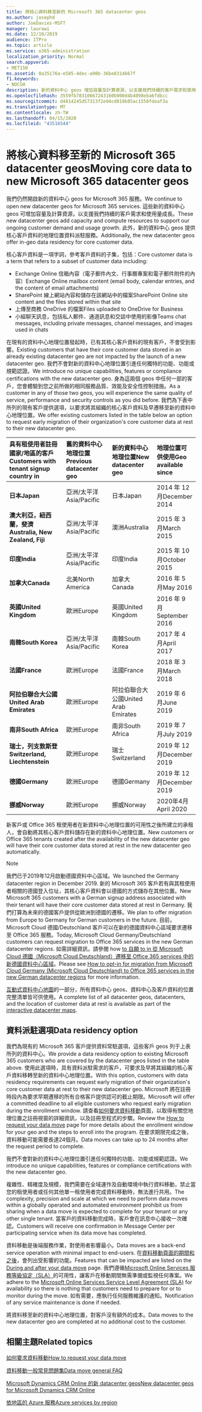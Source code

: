 ```yaml
---
title: 將核心資料移至新的 Microsoft 365 datacenter geos
ms.author: josephd
author: JoeDavies-MSFT
manager: laurawi
ms.date: 12/10/2019
audience: ITPro
ms.topic: article
ms.service: o365-administration
localization_priority: Normal
search.appverid:
- MET150
ms.assetid: 0a35176a-e585-4dec-a90b-36be8314667f
f1.keywords:
- NOCSH
description: 新的資料中心 geos 增加容量及計算資源，以支援我們持續的客戶需求和使用量成長。 此外，新的資料中心 geos 提供核心客戶資料的地理位置資料派駐服務。 核心客戶資料是指在 Microsoft Online Services 條款中所定義之客戶資料子集的字詞： Exchange Online 信箱內容（電子郵件內文、行事曆專案和電子郵件附件的內容），以及 SharePoint 線上網站內容和該網站中儲存的檔案，以及上傳至商務 OneDrive 的檔案。
ms.openlocfilehash: 3559fb78310667243160b000d4b4098eba6fdbcc
ms.sourcegitcommit: d4814245d57313f2e94cd819b85ac1550fdeaf3a
ms.translationtype: MT
ms.contentlocale: zh-TW
ms.lasthandoff: 04/15/2020
ms.locfileid: "43516544"
---
```

# <a name="moving-core-data-to-new-microsoft-365-datacenter-geos"></a><span data-ttu-id="ec6b5-105">將核心資料移至新的 Microsoft 365 datacenter geos</span><span class="sxs-lookup"><span data-stu-id="ec6b5-105">Moving core data to new Microsoft 365 datacenter geos</span></span>

<span data-ttu-id="ec6b5-106">我們仍然開啟新的資料中心 geos for Microsoft 365 服務。</span><span class="sxs-lookup"><span data-stu-id="ec6b5-106">We continue to open new datacenter geos for Microsoft 365 services.</span></span> <span data-ttu-id="ec6b5-107">這些新的資料中心 geos 可增加容量及計算資源，以支援我們持續的客戶需求和使用量成長。</span><span class="sxs-lookup"><span data-stu-id="ec6b5-107">These new datacenter geos add capacity and compute resources to support our ongoing customer demand and usage growth.</span></span> <span data-ttu-id="ec6b5-108">此外，新的資料中心 geos 提供核心客戶資料的地理位置資料派駐服務。</span><span class="sxs-lookup"><span data-stu-id="ec6b5-108">Additionally, the new datacenter geos offer in-geo data residency for core customer data.</span></span> 

<span data-ttu-id="ec6b5-109">核心客戶資料是一項字詞，參考客戶資料的子集，包括：</span><span class="sxs-lookup"><span data-stu-id="ec6b5-109">Core customer data is a term that refers to a subset of customer data including:</span></span> 
- <span data-ttu-id="ec6b5-110">Exchange Online 信箱內容（電子郵件內文、行事曆專案和電子郵件附件的內容）</span><span class="sxs-lookup"><span data-stu-id="ec6b5-110">Exchange Online mailbox content (email body, calendar entries, and the content of email attachments)</span></span>
- <span data-ttu-id="ec6b5-111">SharePoint 線上網站內容和儲存在該網站中的檔案</span><span class="sxs-lookup"><span data-stu-id="ec6b5-111">SharePoint Online site content and the files stored within that site</span></span>
- <span data-ttu-id="ec6b5-112">上傳至商務 OneDrive 的檔案</span><span class="sxs-lookup"><span data-stu-id="ec6b5-112">Files uploaded to OneDrive for Business</span></span>
- <span data-ttu-id="ec6b5-113">小組聊天訊息，包括私人郵件、通道訊息和交談中使用的影像</span><span class="sxs-lookup"><span data-stu-id="ec6b5-113">Teams chat messages, including private messages, channel messages, and images used in chats</span></span>
  
<span data-ttu-id="ec6b5-114">在現有的資料中心地理位置發起時，已有其核心客戶資料的現有客戶，不會受到影響。</span><span class="sxs-lookup"><span data-stu-id="ec6b5-114">Existing customers that have their core customer data stored in an already existing datacenter geo are not impacted by the launch of a new datacenter geo.</span></span> <span data-ttu-id="ec6b5-115">我們不會對新的資料中心地理位置引進任何獨特的功能、功能或規範認證。</span><span class="sxs-lookup"><span data-stu-id="ec6b5-115">We introduce no unique capabilities, features or compliance certifications with the new datacenter geo.</span></span> <span data-ttu-id="ec6b5-116">身為這兩個 geos 中任何一部的客戶，您會體驗到您之前所做的相同服務品質、效能及安全性控制措施。</span><span class="sxs-lookup"><span data-stu-id="ec6b5-116">As a customer in any of those two geos, you will experience the same quality of service, performance and security controls as you did before.</span></span> <span data-ttu-id="ec6b5-117">我們為下表中所列的現有客戶提供選項，以要求將其組織的核心客戶資料及早遷移至新的資料中心地理位置。</span><span class="sxs-lookup"><span data-stu-id="ec6b5-117">We offer existing customers listed in the table below an option to request early migration of their organization's core customer data at rest to their new datacenter geo.</span></span>
  
|<span data-ttu-id="ec6b5-118">**具有租使用者註冊國家/地區的客戶**</span><span class="sxs-lookup"><span data-stu-id="ec6b5-118">**Customers with tenant signup country in**</span></span>|<span data-ttu-id="ec6b5-119">**舊的資料中心地理位置**</span><span class="sxs-lookup"><span data-stu-id="ec6b5-119">**Previous datacenter geo**</span></span>|<span data-ttu-id="ec6b5-120">**新的資料中心地理位置**</span><span class="sxs-lookup"><span data-stu-id="ec6b5-120">**New datacenter geo**</span></span>|<span data-ttu-id="ec6b5-121">**地理位置可供使用**</span><span class="sxs-lookup"><span data-stu-id="ec6b5-121">**Geo available since**</span></span>|
|:-----|:-----|:-----|:-----|
|<span data-ttu-id="ec6b5-122">**日本**</span><span class="sxs-lookup"><span data-stu-id="ec6b5-122">**Japan**</span></span>| <span data-ttu-id="ec6b5-123">亞洲/太平洋</span><span class="sxs-lookup"><span data-stu-id="ec6b5-123">Asia/Pacific</span></span> | <span data-ttu-id="ec6b5-124">日本</span><span class="sxs-lookup"><span data-stu-id="ec6b5-124">Japan</span></span> | <span data-ttu-id="ec6b5-125">2014 年 12 月</span><span class="sxs-lookup"><span data-stu-id="ec6b5-125">December 2014</span></span> |
|<span data-ttu-id="ec6b5-126">**澳大利亞，紐西蘭，斐濟**</span><span class="sxs-lookup"><span data-stu-id="ec6b5-126">**Australia, New Zealand, Fiji**</span></span>| <span data-ttu-id="ec6b5-127">亞洲/太平洋</span><span class="sxs-lookup"><span data-stu-id="ec6b5-127">Asia/Pacific</span></span> | <span data-ttu-id="ec6b5-128">澳洲</span><span class="sxs-lookup"><span data-stu-id="ec6b5-128">Australia</span></span> | <span data-ttu-id="ec6b5-129">2015 年 3 月</span><span class="sxs-lookup"><span data-stu-id="ec6b5-129">March 2015</span></span> |
|<span data-ttu-id="ec6b5-130">**印度**</span><span class="sxs-lookup"><span data-stu-id="ec6b5-130">**India**</span></span>| <span data-ttu-id="ec6b5-131">亞洲/太平洋</span><span class="sxs-lookup"><span data-stu-id="ec6b5-131">Asia/Pacific</span></span> | <span data-ttu-id="ec6b5-132">印度</span><span class="sxs-lookup"><span data-stu-id="ec6b5-132">India</span></span> | <span data-ttu-id="ec6b5-133">2015 年 10 月</span><span class="sxs-lookup"><span data-stu-id="ec6b5-133">October 2015</span></span> |
|<span data-ttu-id="ec6b5-134">**加拿大**</span><span class="sxs-lookup"><span data-stu-id="ec6b5-134">**Canada**</span></span>| <span data-ttu-id="ec6b5-135">北美</span><span class="sxs-lookup"><span data-stu-id="ec6b5-135">North America</span></span> | <span data-ttu-id="ec6b5-136">加拿大</span><span class="sxs-lookup"><span data-stu-id="ec6b5-136">Canada</span></span> | <span data-ttu-id="ec6b5-137">2016 年 5 月</span><span class="sxs-lookup"><span data-stu-id="ec6b5-137">May 2016</span></span> |
|<span data-ttu-id="ec6b5-138">**英國**</span><span class="sxs-lookup"><span data-stu-id="ec6b5-138">**United Kingdom**</span></span>| <span data-ttu-id="ec6b5-139">歐洲</span><span class="sxs-lookup"><span data-stu-id="ec6b5-139">Europe</span></span> | <span data-ttu-id="ec6b5-140">英國</span><span class="sxs-lookup"><span data-stu-id="ec6b5-140">United Kingdom</span></span> | <span data-ttu-id="ec6b5-141">2016 年 9 月</span><span class="sxs-lookup"><span data-stu-id="ec6b5-141">September 2016</span></span> |
|<span data-ttu-id="ec6b5-142">**南韓**</span><span class="sxs-lookup"><span data-stu-id="ec6b5-142">**South Korea**</span></span>| <span data-ttu-id="ec6b5-143">亞洲/太平洋</span><span class="sxs-lookup"><span data-stu-id="ec6b5-143">Asia/Pacific</span></span> | <span data-ttu-id="ec6b5-144">南韓</span><span class="sxs-lookup"><span data-stu-id="ec6b5-144">South Korea</span></span> | <span data-ttu-id="ec6b5-145">2017 年 4 月</span><span class="sxs-lookup"><span data-stu-id="ec6b5-145">April 2017</span></span> |
|<span data-ttu-id="ec6b5-146">**法國**</span><span class="sxs-lookup"><span data-stu-id="ec6b5-146">**France**</span></span>| <span data-ttu-id="ec6b5-147">歐洲</span><span class="sxs-lookup"><span data-stu-id="ec6b5-147">Europe</span></span> | <span data-ttu-id="ec6b5-148">法國</span><span class="sxs-lookup"><span data-stu-id="ec6b5-148">France</span></span> | <span data-ttu-id="ec6b5-149">2018 年 3 月</span><span class="sxs-lookup"><span data-stu-id="ec6b5-149">March 2018</span></span> |
|<span data-ttu-id="ec6b5-150">**阿拉伯聯合大公國**</span><span class="sxs-lookup"><span data-stu-id="ec6b5-150">**United Arab Emirates**</span></span>| <span data-ttu-id="ec6b5-151">歐洲</span><span class="sxs-lookup"><span data-stu-id="ec6b5-151">Europe</span></span> | <span data-ttu-id="ec6b5-152">阿拉伯聯合大公國</span><span class="sxs-lookup"><span data-stu-id="ec6b5-152">United Arab Emirates</span></span> | <span data-ttu-id="ec6b5-153">2019 年 6 月</span><span class="sxs-lookup"><span data-stu-id="ec6b5-153">June 2019</span></span> |
|<span data-ttu-id="ec6b5-154">**南非**</span><span class="sxs-lookup"><span data-stu-id="ec6b5-154">**South Africa**</span></span>| <span data-ttu-id="ec6b5-155">歐洲</span><span class="sxs-lookup"><span data-stu-id="ec6b5-155">Europe</span></span> | <span data-ttu-id="ec6b5-156">南非</span><span class="sxs-lookup"><span data-stu-id="ec6b5-156">South Africa</span></span> | <span data-ttu-id="ec6b5-157">2019 年 7 月</span><span class="sxs-lookup"><span data-stu-id="ec6b5-157">July 2019</span></span> |
|<span data-ttu-id="ec6b5-158">**瑞士，列支敦斯登**</span><span class="sxs-lookup"><span data-stu-id="ec6b5-158">**Switzerland, Liechtenstein**</span></span>| <span data-ttu-id="ec6b5-159">歐洲</span><span class="sxs-lookup"><span data-stu-id="ec6b5-159">Europe</span></span> | <span data-ttu-id="ec6b5-160">瑞士</span><span class="sxs-lookup"><span data-stu-id="ec6b5-160">Switzerland</span></span> | <span data-ttu-id="ec6b5-161">2019 年 12 月</span><span class="sxs-lookup"><span data-stu-id="ec6b5-161">December 2019</span></span> |
|<span data-ttu-id="ec6b5-162">**德國**</span><span class="sxs-lookup"><span data-stu-id="ec6b5-162">**Germany**</span></span>| <span data-ttu-id="ec6b5-163">歐洲</span><span class="sxs-lookup"><span data-stu-id="ec6b5-163">Europe</span></span> | <span data-ttu-id="ec6b5-164">德國</span><span class="sxs-lookup"><span data-stu-id="ec6b5-164">Germany</span></span> | <span data-ttu-id="ec6b5-165">2019 年 12 月</span><span class="sxs-lookup"><span data-stu-id="ec6b5-165">December 2019</span></span> |
|<span data-ttu-id="ec6b5-166">**挪威**</span><span class="sxs-lookup"><span data-stu-id="ec6b5-166">**Norway**</span></span>| <span data-ttu-id="ec6b5-167">歐洲</span><span class="sxs-lookup"><span data-stu-id="ec6b5-167">Europe</span></span> | <span data-ttu-id="ec6b5-168">挪威</span><span class="sxs-lookup"><span data-stu-id="ec6b5-168">Norway</span></span> | <span data-ttu-id="ec6b5-169">2020年4月</span><span class="sxs-lookup"><span data-stu-id="ec6b5-169">April 2020</span></span> |
  
<span data-ttu-id="ec6b5-170">新客戶或 Office 365 租使用者在新資料中心地理位置的可用性之後所建立的承租人，會自動將其核心客戶資料儲存在新的資料中心地理位置。</span><span class="sxs-lookup"><span data-stu-id="ec6b5-170">New customers or Office 365 tenants created after the availability of the new datacenter geo will have their core customer data stored at rest in the new datacenter geo automatically.</span></span>


>[!Note]
><span data-ttu-id="ec6b5-171">我們已于2019年12月啟動德國資料中心區域。</span><span class="sxs-lookup"><span data-stu-id="ec6b5-171">We launched the Germany datacenter region in December 2019.</span></span> <span data-ttu-id="ec6b5-172">新的 Microsoft 365 客戶若有與其租使用者相關的德國登入位址，其核心客戶資料會以德國的方式儲存在其他位置。</span><span class="sxs-lookup"><span data-stu-id="ec6b5-172">New Microsoft 365 customers with a German signup address associated with their tenant will have their core customer data stored at rest in Germany.</span></span> <span data-ttu-id="ec6b5-173">我們打算為未來的德國客戶提供從歐洲到德國的遷移。</span><span class="sxs-lookup"><span data-stu-id="ec6b5-173">We plan to offer migration from Europe to Germany for German customers in the future.</span></span> <span data-ttu-id="ec6b5-174">目前，Microsoft Cloud 德國/Deutschland 客戶可以在新的德國資料中心區域要求遷移至 Office 365 服務。</span><span class="sxs-lookup"><span data-stu-id="ec6b5-174">Today, Microsoft Cloud Germany/Deutschland customers can request migration to Office 365 services in the new German datacenter regions.</span></span> <span data-ttu-id="ec6b5-175">如需詳細資訊，請參閱 how [to 自願 to in 從 Microsoft Cloud 德國（Microsoft Cloud Deutschland）遷移至 Office 365 services 中的新德國資料中心區域](https://aka.ms/office365germanymoveoptin)。</span><span class="sxs-lookup"><span data-stu-id="ec6b5-175">Please see [How to opt-in for migration from Microsoft Cloud Germany (Microsoft Cloud Deutschland) to Office 365 services in the new German datacenter regions](https://aka.ms/office365germanymoveoptin) for more information.</span></span>
>
  
<span data-ttu-id="ec6b5-176">[互動式資料中心地圖](https://office.com/datamaps)的一部分，所有資料中心 geos、資料中心及客戶資料的位置完整清單皆可供使用。</span><span class="sxs-lookup"><span data-stu-id="ec6b5-176">A complete list of all datacenter geos, datacenters, and the location of customer data at rest is available as part of the [interactive datacenter maps](https://office.com/datamaps).</span></span> 
  
## <a name="data-residency-option"></a><span data-ttu-id="ec6b5-177">資料派駐選項</span><span class="sxs-lookup"><span data-stu-id="ec6b5-177">Data residency option</span></span>

<span data-ttu-id="ec6b5-178">我們為現有的 Microsoft 365 客戶提供資料常駐選項，這些客戶 geos 列于上表所列的資料中心。</span><span class="sxs-lookup"><span data-stu-id="ec6b5-178">We provide a data residency option to existing Microsoft 365 customers who are covered by the datacenter geos listed in the table above.</span></span> <span data-ttu-id="ec6b5-179">使用此選項時，具有資料派駐需求的客戶，可要求及早將其組織的核心客戶資料移轉至新的資料中心地理位置。</span><span class="sxs-lookup"><span data-stu-id="ec6b5-179">With this option, customers with data residency requirements can request early migration of their organization's core customer data at rest to their new datacenter geo.</span></span>  <span data-ttu-id="ec6b5-180">Microsoft 將在註冊時段內為要求早期遷移的所有合格客戶提供認可的截止期限。</span><span class="sxs-lookup"><span data-stu-id="ec6b5-180">Microsoft will offer a committed deadline to all eligible customers who request early migration during the enrollment window.</span></span>  <span data-ttu-id="ec6b5-181">請查看[如何要求資料移動](request-your-data-move.md)頁面，以取得有關您地理位置之註冊視窗的詳細資訊，以及註冊至程式的步驟。</span><span class="sxs-lookup"><span data-stu-id="ec6b5-181">Review the [How to request your data move](request-your-data-move.md) page for more details about the enrollment window for your geo and the steps to enroll into the program.</span></span>  <span data-ttu-id="ec6b5-182">在要求期限完成之後，資料移動可能需要長達24個月。</span><span class="sxs-lookup"><span data-stu-id="ec6b5-182">Data moves can take up to 24 months after the request period to complete.</span></span>

<span data-ttu-id="ec6b5-183">我們不會對新的資料中心地理位置引進任何獨特的功能、功能或規範認證。</span><span class="sxs-lookup"><span data-stu-id="ec6b5-183">We introduce no unique capabilities, features or compliance certifications with the new datacenter geo.</span></span>
    
<span data-ttu-id="ec6b5-184">複雜性、精確度及規模，我們需要在全域運作及自動環境中執行資料移動，禁止當您的租使用者或任何其他單一租使用者完成資料移動時，無法進行共用。</span><span class="sxs-lookup"><span data-stu-id="ec6b5-184">The complexity, precision and scale at which we need to perform data moves within a globally operated and automated environment prohibit us from sharing when a data move is expected to complete for your tenant or any other single tenant.</span></span> <span data-ttu-id="ec6b5-185">當客戶的資料移動完成時，客戶會在訊息中心接收一次確認。</span><span class="sxs-lookup"><span data-stu-id="ec6b5-185">Customers will receive one confirmation in Message Center per participating service when its data move has completed.</span></span> 
    
<span data-ttu-id="ec6b5-186">資料移動是後端服務作業，對使用者影響最小。</span><span class="sxs-lookup"><span data-stu-id="ec6b5-186">Data moves are a back-end service operation with minimal impact to end-users.</span></span> <span data-ttu-id="ec6b5-187">在[資料移動頁面的期間和之後](during-and-after-your-data-move.md)，會列出受影響的功能。</span><span class="sxs-lookup"><span data-stu-id="ec6b5-187">Features that can be impacted are listed on the [During and after your data move](during-and-after-your-data-move.md) page.</span></span> <span data-ttu-id="ec6b5-188">我們遵循[Microsoft Online Services 服務等級協定（SLA）](https://go.microsoft.com/fwlink/p/?LinkId=523897)的可用性，讓客戶在移動期間無需準備或監視任何專案。</span><span class="sxs-lookup"><span data-stu-id="ec6b5-188">We adhere to the [Microsoft Online Services Service Level Agreement (SLA)](https://go.microsoft.com/fwlink/p/?LinkId=523897) for availability so there is nothing that customers need to prepare for or to monitor during the move.</span></span> <span data-ttu-id="ec6b5-189">如有需要，應執行任何服務維護的通知。</span><span class="sxs-lookup"><span data-stu-id="ec6b5-189">Notification of any service maintenance is done if needed.</span></span> 

<span data-ttu-id="ec6b5-190">將資料移至新的資料中心地理位置，對客戶沒有額外的成本。</span><span class="sxs-lookup"><span data-stu-id="ec6b5-190">Data moves to the new datacenter geo are completed at no additional cost to the customer.</span></span>
    
## <a name="related-topics"></a><span data-ttu-id="ec6b5-191">相關主題</span><span class="sxs-lookup"><span data-stu-id="ec6b5-191">Related topics</span></span> 
 
[<span data-ttu-id="ec6b5-192">如何要求資料移動</span><span class="sxs-lookup"><span data-stu-id="ec6b5-192">How to request your data move</span></span>](request-your-data-move.md)
    
[<span data-ttu-id="ec6b5-193">資料移動一般常見問題集</span><span class="sxs-lookup"><span data-stu-id="ec6b5-193">Data move general FAQ</span></span>](data-move-faq.md)
  
[<span data-ttu-id="ec6b5-194">Microsoft Dynamics CRM Online 的新 datacenter geos</span><span class="sxs-lookup"><span data-stu-id="ec6b5-194">New datacenter geos for Microsoft Dynamics CRM Online</span></span>](https://go.microsoft.com/fwlink/p/?Linkid=615924)
  
[<span data-ttu-id="ec6b5-195">依地區的 Azure 服務</span><span class="sxs-lookup"><span data-stu-id="ec6b5-195">Azure services by region</span></span>](https://azure.microsoft.com/regions/)
